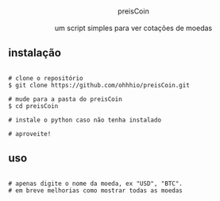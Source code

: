 <p align=center>
  <br>preisCoin</br>
  
<br>
  <span>um script simples para ver cotações de moedas
  <br>
  
</p>
  
  ## instalação

```console

# clone o repositório
$ git clone https://github.com/ohhhio/preisCoin.git

# mude para a pasta do preisCoin
$ cd preisCoin

# instale o python caso não tenha instalado

# aproveite!

```

  ## uso
  
```console

# apenas digite o nome da moeda, ex "USD", "BTC".
# em breve melhorias como mostrar todas as moedas


```
